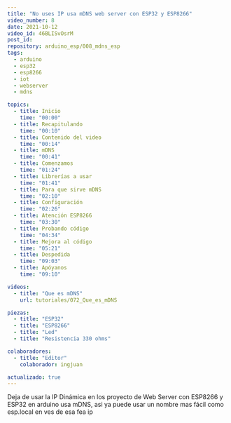```yaml
---
title: "No uses IP usa mDNS web server con ESP32 y ESP8266"
video_number: 8
date: 2021-10-12
video_id: 46BLISvOsrM
post_id:
repository: arduino_esp/008_mdns_esp
tags:
  - arduino
  - esp32
  - esp8266
  - iot
  - webserver
  - mdns

topics:
  - title: Inicio
    time: "00:00"
  - title: Recapitulando
    time: "00:10"
  - title: Contenido del video
    time: "00:14"
  - title: mDNS
    time: "00:41"
  - title: Comenzamos
    time: "01:24"
  - title: Librerías a usar
    time: "01:41"
  - title: Para que sirve mDNS
    time: "02:10"
  - title: Configuración
    time: "02:26"
  - title: Atención ESP8266
    time: "03:30"
  - title: Probando código
    time: "04:34"
  - title: Mejora al código
    time: "05:21"
  - title: Despedida
    time: "09:03"
  - title: Apóyanos
    time: "09:10"

videos:
  - title: "Que es mDNS"
    url: tutoriales/072_Que_es_mDNS

piezas:
  - title: "ESP32"
  - title: "ESP8266"
  - title: "Led"
  - title: "Resistencia 330 ohms"

colaboradores:
  - title: "Editor"
    colaborador: ingjuan

actualizado: true
---
```


Deja de usar la IP Dinámica en los proyecto de Web Server con ESP8266 y ESP32 en arduino usa mDNS, asi ya puede usar un nombre mas fácil como esp.local en ves de esa fea ip
